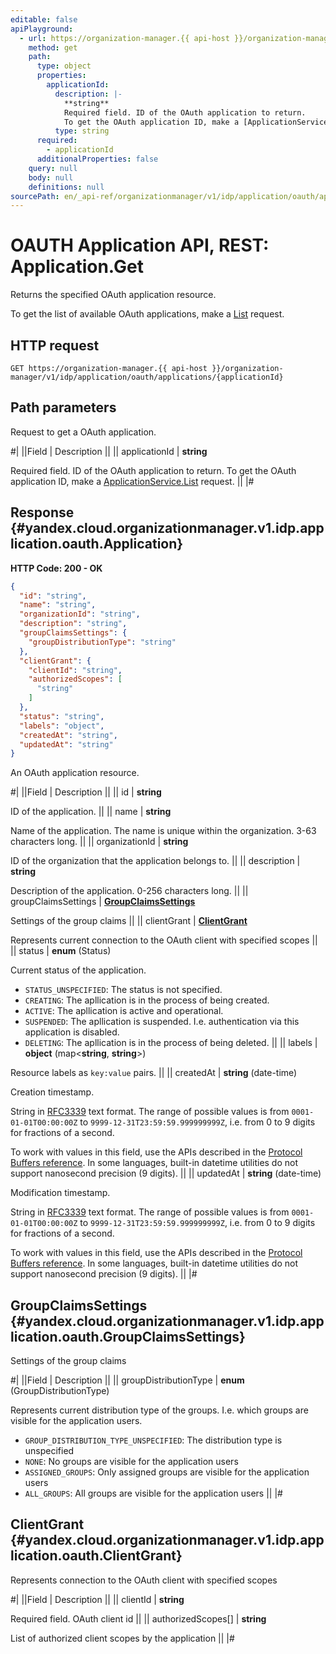 ```yaml
---
editable: false
apiPlayground:
  - url: https://organization-manager.{{ api-host }}/organization-manager/v1/idp/application/oauth/applications/{applicationId}
    method: get
    path:
      type: object
      properties:
        applicationId:
          description: |-
            **string**
            Required field. ID of the OAuth application to return.
            To get the OAuth application ID, make a [ApplicationService.List](/docs/organization/idp/application/oauth/mapi-ref/Application/list#List) request.
          type: string
      required:
        - applicationId
      additionalProperties: false
    query: null
    body: null
    definitions: null
sourcePath: en/_api-ref/organizationmanager/v1/idp/application/oauth/api-ref/Application/get.md
---
```


# OAUTH Application API, REST: Application.Get

Returns the specified OAuth application resource.

To get the list of available OAuth applications, make a [List](/docs/organization/idp/application/oauth/mapi-ref/Application/list#List) request.

## HTTP request

```
GET https://organization-manager.{{ api-host }}/organization-manager/v1/idp/application/oauth/applications/{applicationId}
```

## Path parameters

Request to get a OAuth application.

#|
||Field | Description ||
|| applicationId | **string**

Required field. ID of the OAuth application to return.
To get the OAuth application ID, make a [ApplicationService.List](/docs/organization/idp/application/oauth/mapi-ref/Application/list#List) request. ||
|#

## Response {#yandex.cloud.organizationmanager.v1.idp.application.oauth.Application}

**HTTP Code: 200 - OK**

```json
{
  "id": "string",
  "name": "string",
  "organizationId": "string",
  "description": "string",
  "groupClaimsSettings": {
    "groupDistributionType": "string"
  },
  "clientGrant": {
    "clientId": "string",
    "authorizedScopes": [
      "string"
    ]
  },
  "status": "string",
  "labels": "object",
  "createdAt": "string",
  "updatedAt": "string"
}
```

An OAuth application resource.

#|
||Field | Description ||
|| id | **string**

ID of the application. ||
|| name | **string**

Name of the application.
The name is unique within the organization. 3-63 characters long. ||
|| organizationId | **string**

ID of the organization that the application belongs to. ||
|| description | **string**

Description of the application. 0-256 characters long. ||
|| groupClaimsSettings | **[GroupClaimsSettings](#yandex.cloud.organizationmanager.v1.idp.application.oauth.GroupClaimsSettings)**

Settings of the group claims ||
|| clientGrant | **[ClientGrant](#yandex.cloud.organizationmanager.v1.idp.application.oauth.ClientGrant)**

Represents current connection to the OAuth client with specified scopes ||
|| status | **enum** (Status)

Current status of the application.

- `STATUS_UNSPECIFIED`: The status is not specified.
- `CREATING`: The apllication is in the process of being created.
- `ACTIVE`: The apllication is active and operational.
- `SUSPENDED`: The apllication is suspended. I.e. authentication via this application is disabled.
- `DELETING`: The apllication is in the process of being deleted. ||
|| labels | **object** (map<**string**, **string**>)

Resource labels as `` key:value `` pairs. ||
|| createdAt | **string** (date-time)

Creation timestamp.

String in [RFC3339](https://www.ietf.org/rfc/rfc3339.txt) text format. The range of possible values is from
`0001-01-01T00:00:00Z` to `9999-12-31T23:59:59.999999999Z`, i.e. from 0 to 9 digits for fractions of a second.

To work with values in this field, use the APIs described in the
[Protocol Buffers reference](https://developers.google.com/protocol-buffers/docs/reference/overview).
In some languages, built-in datetime utilities do not support nanosecond precision (9 digits). ||
|| updatedAt | **string** (date-time)

Modification timestamp.

String in [RFC3339](https://www.ietf.org/rfc/rfc3339.txt) text format. The range of possible values is from
`0001-01-01T00:00:00Z` to `9999-12-31T23:59:59.999999999Z`, i.e. from 0 to 9 digits for fractions of a second.

To work with values in this field, use the APIs described in the
[Protocol Buffers reference](https://developers.google.com/protocol-buffers/docs/reference/overview).
In some languages, built-in datetime utilities do not support nanosecond precision (9 digits). ||
|#

## GroupClaimsSettings {#yandex.cloud.organizationmanager.v1.idp.application.oauth.GroupClaimsSettings}

Settings of the group claims

#|
||Field | Description ||
|| groupDistributionType | **enum** (GroupDistributionType)

Represents current distribution type of the groups. I.e. which groups are visible for the application users.

- `GROUP_DISTRIBUTION_TYPE_UNSPECIFIED`: The distribution type is unspecified
- `NONE`: No groups are visible for the application users
- `ASSIGNED_GROUPS`: Only assigned groups are visible for the application users
- `ALL_GROUPS`: All groups are visible for the application users ||
|#

## ClientGrant {#yandex.cloud.organizationmanager.v1.idp.application.oauth.ClientGrant}

Represents connection to the OAuth client with specified scopes

#|
||Field | Description ||
|| clientId | **string**

Required field. OAuth client id ||
|| authorizedScopes[] | **string**

List of authorized client scopes by the application ||
|#